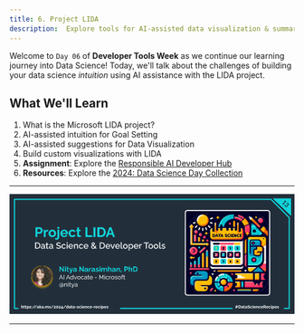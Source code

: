 ```yaml
---
title: 6. Project LIDA
description:  Explore tools for AI-assisted data visualization & summarization
---
```



Welcome to `Day 06` of **Developer Tools Week** as we continue our learning journey into Data Science! Today, we'll talk about the challenges of building your data science _intuition_ using AI assistance with the LIDA project.

## What We'll Learn
1. What is the Microsoft LIDA project?
1. AI-assisted intuition for Goal Setting
1. AI-assisted suggestions for Data Visualization
1. Build custom visualizations with LIDA
1. **Assignment**: Explore the [Responsible AI Developer Hub](https://azure.github.io/responsible-ai-hub/)
1. **Resources**: Explore the [2024: Data Science Day Collection](https://bit.ly/2024-datasci-collection)

---

![Banner For Week 2 Post 6](./img/DatatScienceDay-DevTools-6.png)

---